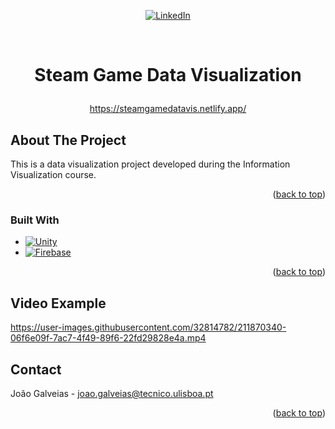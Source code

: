 <a name="readme-top"></a>



<!-- PROJECT SHIELDS -->
<div align="center">

[![LinkedIn][linkedin-shield]][linkedin-url]

</div>



<!-- PROJECT LOGO -->
<br />
<div align="center">
<h3 style="font-size:200%;" align="center"><b>Steam Game Data Visualization</b></h3>
<a href="https://steamgamedatavis.netlify.app/">https://steamgamedatavis.netlify.app/</a>
<br />

</div>



<!-- ABOUT THE PROJECT -->
## About The Project

This is a data visualization project developed during the Information Visualization course.

<p align="right">(<a href="#readme-top">back to top</a>)</p>



### Built With

* [![Unity][Unity.js]][Unity-url]
* [![Firebase][Firebase.js]][Firebase-url]


<p align="right">(<a href="#readme-top">back to top</a>)</p>


<!-- USAGE EXAMPLES -->
## Video Example



https://user-images.githubusercontent.com/32814782/211870340-06f6e09f-7ac7-4f49-89f6-22fd29828e4a.mp4




<!-- CONTACT -->
## Contact

João Galveias - joao.galveias@tecnico.ulisboa.pt

<p align="right">(<a href="#readme-top">back to top</a>)</p>





<!-- MARKDOWN LINKS & IMAGES -->
<!-- https://www.markdownguide.org/basic-syntax/#reference-style-links -->
[linkedin-shield]: https://img.shields.io/badge/-LinkedIn-black.svg?style=for-the-badge&logo=linkedin&colorB=555
[linkedin-url]: https://www.linkedin.com/in/joao-galveias/
[product-screenshot]: images/screenshot.png
[Unity.js]: https://img.shields.io/badge/Javascript-ffff00?style=for-the-badge&logo=javascript&logoColor=black
[Unity-url]: https://developer.mozilla.org/pt-BR/docs/Web/JavaScript
[Firebase.js]: https://img.shields.io/badge/D3.js-white?style=for-the-badge&logo=d3.js&logoColor=orange
[Firebase-url]: https://d3js.org/
